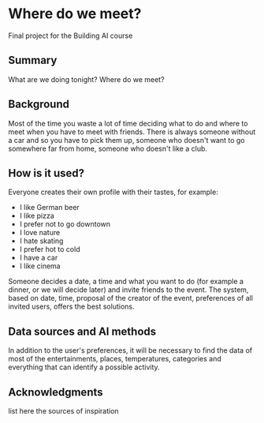 <!-- This is the markdown template for the final project of the Building AI course, 
created by Reaktor Innovations and University of Helsinki. 
Copy the template, paste it to your GitHub README and edit! -->

# Where do we meet?

Final project for the Building AI course

## Summary

What are we doing tonight?
Where do we meet?


## Background

Most of the time you waste a lot of time deciding what to do and where to meet when you have to meet with friends.
There is always someone without a car and so you have to pick them up, someone who doesn't want to go somewhere far from home, someone who doesn't like a club.


## How is it used?

Everyone creates their own profile with their tastes, for example:
- I like German beer
- I like pizza
- I prefer not to go downtown
- I love nature
- I hate skating
- I prefer hot to cold
- I have a car
- I like cinema

Someone decides a date, a time and what you want to do (for example a dinner, or we will decide later) and invite friends to the event.
The system, based on date, time, proposal of the creator of the event, preferences of all invited users, offers the best solutions.

## Data sources and AI methods
In addition to the user's preferences, it will be necessary to find the data of most of the entertainments, places, temperatures, categories and everything that can identify a possible activity.

<!--## Challenges

What does your project _not_ solve? Which limitations and ethical considerations should be taken into account when deploying a solution like this?

## What next?

How could your project grow and become something even more? What kind of skills, what kind of assistance would you  need to move on? 
-->

## Acknowledgments

list here the sources of inspiration 
